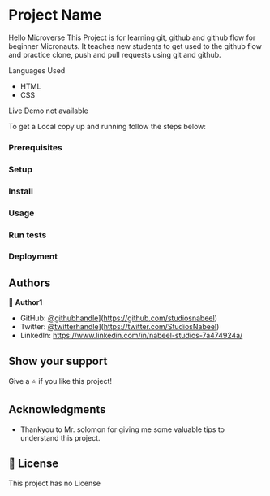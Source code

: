 

# Project Name
Hello Microverse
This Project is for learning git, github and github flow for beginner Micronauts. It teaches new students to get used to the github flow and practice clone, push and pull requests using git and github.

Languages Used
- HTML
- CSS

Live Demo not available 

To get a Local copy up and running follow the steps below:

### Prerequisites

### Setup

### Install

### Usage

### Run tests

### Deployment

## Authors

👤 **Author1**

- GitHub:  [@githubhandle](https://github.com/githubhandle)](https://github.com/studiosnabeel)
- Twitter: [@twitterhandle](https://twitter.com/twitterhandle)](https://twitter.com/StudiosNabeel)
- LinkedIn: https://www.linkedin.com/in/nabeel-studios-7a474924a/

## Show your support

Give a ⭐️ if you like this project!

## Acknowledgments
- Thankyou to Mr. solomon for giving me some valuable tips to understand this project.

## 📝 License
This project has no License
